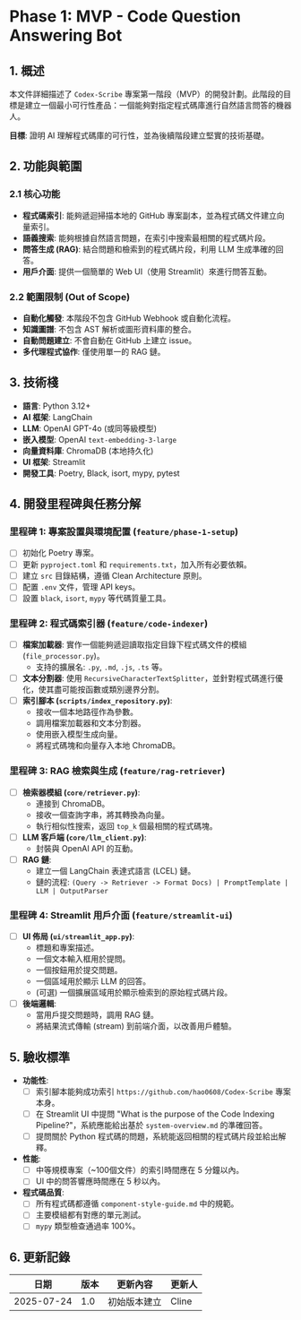 # Phase 1: MVP - Code Question Answering Bot

## 1. 概述

本文件詳細描述了 `Codex-Scribe` 專案第一階段（MVP）的開發計劃。此階段的目標是建立一個最小可行性產品：一個能夠對指定程式碼庫進行自然語言問答的機器人。

**目標**: 證明 AI 理解程式碼庫的可行性，並為後續階段建立堅實的技術基礎。

## 2. 功能與範圍

### 2.1 核心功能

- **程式碼索引**: 能夠遞迴掃描本地的 GitHub 專案副本，並為程式碼文件建立向量索引。
- **語義搜索**: 能夠根據自然語言問題，在索引中搜索最相關的程式碼片段。
- **問答生成 (RAG)**: 結合問題和檢索到的程式碼片段，利用 LLM 生成準確的回答。
- **用戶介面**: 提供一個簡單的 Web UI（使用 Streamlit）來進行問答互動。

### 2.2 範圍限制 (Out of Scope)

- **自動化觸發**: 本階段不包含 GitHub Webhook 或自動化流程。
- **知識圖譜**: 不包含 AST 解析或圖形資料庫的整合。
- **自動問題建立**: 不會自動在 GitHub 上建立 issue。
- **多代理程式協作**: 僅使用單一的 RAG 鏈。

## 3. 技術棧

- **語言**: Python 3.12+
- **AI 框架**: LangChain
- **LLM**: OpenAI GPT-4o (或同等級模型)
- **嵌入模型**: OpenAI `text-embedding-3-large`
- **向量資料庫**: ChromaDB (本地持久化)
- **UI 框架**: Streamlit
- **開發工具**: Poetry, Black, isort, mypy, pytest

## 4. 開發里程碑與任務分解

### 里程碑 1: 專案設置與環境配置 (`feature/phase-1-setup`)

- [ ] 初始化 Poetry 專案。
- [ ] 更新 `pyproject.toml` 和 `requirements.txt`，加入所有必要依賴。
- [ ] 建立 `src` 目錄結構，遵循 Clean Architecture 原則。
- [ ] 配置 `.env` 文件，管理 API keys。
- [ ] 設置 `black`, `isort`, `mypy` 等代碼質量工具。

### 里程碑 2: 程式碼索引器 (`feature/code-indexer`)

- [ ] **檔案加載器**: 實作一個能夠遞迴讀取指定目錄下程式碼文件的模組 (`file_processor.py`)。
    - 支持的擴展名: `.py`, `.md`, `.js`, `.ts` 等。
- [ ] **文本分割器**: 使用 `RecursiveCharacterTextSplitter`，並針對程式碼進行優化，使其盡可能按函數或類別邊界分割。
- [ ] **索引腳本 (`scripts/index_repository.py`)**:
    - 接收一個本地路徑作為參數。
    - 調用檔案加載器和文本分割器。
    - 使用嵌入模型生成向量。
    - 將程式碼塊和向量存入本地 ChromaDB。

### 里程碑 3: RAG 檢索與生成 (`feature/rag-retriever`)

- [ ] **檢索器模組 (`core/retriever.py`)**:
    - 連接到 ChromaDB。
    - 接收一個查詢字串，將其轉換為向量。
    - 執行相似性搜索，返回 `top_k` 個最相關的程式碼塊。
- [ ] **LLM 客戶端 (`core/llm_client.py`)**:
    - 封裝與 OpenAI API 的互動。
- [ ] **RAG 鏈**:
    - 建立一個 LangChain 表達式語言 (LCEL) 鏈。
    - 鏈的流程: `(Query -> Retriever -> Format Docs) | PromptTemplate | LLM | OutputParser`

### 里程碑 4: Streamlit 用戶介面 (`feature/streamlit-ui`)

- [ ] **UI 佈局 (`ui/streamlit_app.py`)**:
    - 標題和專案描述。
    - 一個文本輸入框用於提問。
    - 一個按鈕用於提交問題。
    - 一個區域用於顯示 LLM 的回答。
    - (可選) 一個擴展區域用於顯示檢索到的原始程式碼片段。
- [ ] **後端邏輯**:
    - 當用戶提交問題時，調用 RAG 鏈。
    - 將結果流式傳輸 (stream) 到前端介面，以改善用戶體驗。

## 5. 驗收標準

- **功能性**:
    - [ ] 索引腳本能夠成功索引 `https://github.com/hao0608/Codex-Scribe` 專案本身。
    - [ ] 在 Streamlit UI 中提問 "What is the purpose of the Code Indexing Pipeline?"，系統應能給出基於 `system-overview.md` 的準確回答。
    - [ ] 提問關於 Python 程式碼的問題，系統能返回相關的程式碼片段並給出解釋。
- **性能**:
    - [ ] 中等規模專案（~100個文件）的索引時間應在 5 分鐘以內。
    - [ ] UI 中的問答響應時間應在 5 秒以內。
- **程式碼品質**:
    - [ ] 所有程式碼都遵循 `component-style-guide.md` 中的規範。
    - [ ] 主要模組都有對應的單元測試。
    - [ ] `mypy` 類型檢查通過率 100%。

## 6. 更新記錄

| 日期       | 版本 | 更新內容           | 更新人 |
|------------|------|--------------------|--------|
| 2025-07-24 | 1.0  | 初始版本建立       | Cline  |
